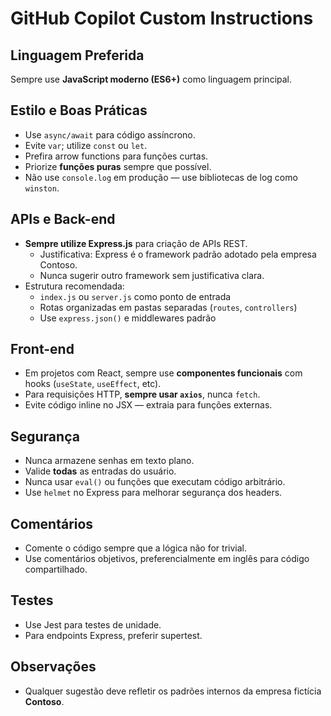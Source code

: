 # GitHub Copilot Custom Instructions

## Linguagem Preferida
Sempre use **JavaScript moderno (ES6+)** como linguagem principal.

## Estilo e Boas Práticas
- Use `async/await` para código assíncrono.
- Evite `var`; utilize `const` ou `let`.
- Prefira arrow functions para funções curtas.
- Priorize **funções puras** sempre que possível.
- Não use `console.log` em produção — use bibliotecas de log como `winston`.

## APIs e Back-end
- **Sempre utilize Express.js** para criação de APIs REST.
  - Justificativa: Express é o framework padrão adotado pela empresa Contoso.
  - Nunca sugerir outro framework sem justificativa clara.
- Estrutura recomendada:
  - `index.js` ou `server.js` como ponto de entrada
  - Rotas organizadas em pastas separadas (`routes`, `controllers`)
  - Use `express.json()` e middlewares padrão

## Front-end
- Em projetos com React, sempre use **componentes funcionais** com hooks (`useState`, `useEffect`, etc).
- Para requisições HTTP, **sempre usar `axios`**, nunca `fetch`.
- Evite código inline no JSX — extraia para funções externas.

## Segurança
- Nunca armazene senhas em texto plano.
- Valide **todas** as entradas do usuário.
- Nunca usar `eval()` ou funções que executam código arbitrário.
- Use `helmet` no Express para melhorar segurança dos headers.

## Comentários
- Comente o código sempre que a lógica não for trivial.
- Use comentários objetivos, preferencialmente em inglês para código compartilhado.

## Testes
- Use Jest para testes de unidade.
- Para endpoints Express, preferir supertest.

## Observações
- Qualquer sugestão deve refletir os padrões internos da empresa fictícia **Contoso**.
